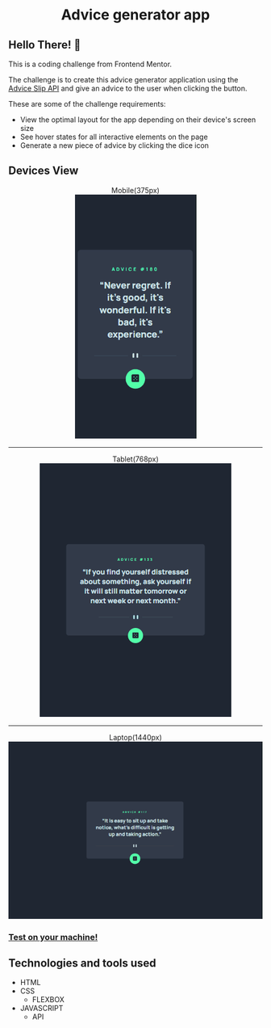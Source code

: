 <h1 align="center"> Advice generator app</h1>


## Hello There! 👋
 This is a coding challenge from Frontend Mentor.

The challenge is to create this advice generator application using the [Advice Slip API](https://api.adviceslip.com) and give an advice to the user when clicking the button.

These are some of the challenge requirements:

- View the optimal layout for the app depending on their device's screen size
- See hover states for all interactive elements on the page
- Generate a new piece of advice by clicking the dice icon


## Devices View

<div align="center">

Mobile(375px)
<br>
<img src="src/assets/img/advice-generator-mobile.gif" alt="gif advice generator mobile preview">

---

Tablet(768px) 
<br>
<img src="src/assets/img/advice-generator-tablet.gif"
alt="gif advice generator tablet preview">

---

Laptop(1440px)
<br>
<img src="src/assets/img/advice-generator.gif" alt="gif advice generator desktop preview">
</div>


### [Test on your machine!](https://)

## Technologies and tools used

* HTML
* CSS
  * FLEXBOX
* JAVASCRIPT
   * API

